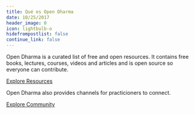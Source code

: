 ```yaml
---
title: Qué es Open Dharma
date: 10/25/2017
header_image: 0
icon: lightbulb-o
hidefrompostlist: false
continue_link: false
---
```


Open Dharma is a curated list of free and open resources. It contains free books, lectures, courses, videos and articles and is open source so everyone can contribute.

[Explore Resources](/resources)

Open Dharma also provides channels for practicioners to connect.

[Explore Community](/community)